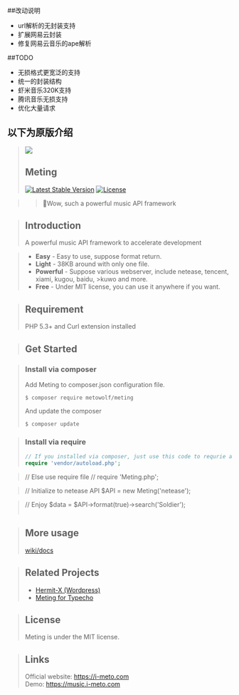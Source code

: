
##改动说明
+ url解析的无封装支持
+ 扩展网易云封装
+ 修复网易云音乐的ape解析

##TODO
+ 无损格式更宽泛的支持
+ 统一的封装结构
+ 虾米音乐320K支持
+ 腾讯音乐无损支持
+ 优化大量请求

## 以下为原版介绍


>![](http://ww2.sinaimg.cn/large/a15b4afegw1fbg1l7wn09j20fw05gq34)
>## Meting
>[![Latest Stable Version](https://poser.pugx.org/metowolf/Meting/v/stable)](https://packagist.org/packages/metowolf/Meting)
>[![License](https://poser.pugx.org/metowolf/Meting/license)](https://packagist.org/packages/metowolf/Meting)

> > :lollipop:Wow, such a powerful music API framework

>## Introduction
>A powerful music API framework to accelerate development

>+ **Easy** - Easy to use, suppose format return.
>+ **Light** - 38KB around with only one file.
>+ **Powerful** - Suppose various webserver, include netease, tencent, xiami, kugou, baidu, >kuwo and more.
>+ **Free** - Under MIT license, you can use it anywhere if you want.

>## Requirement
>PHP 5.3+ and Curl extension installed

>## Get Started

>### Install via composer
>Add Meting to composer.json configuration file.
>```
>$ composer require metowolf/meting
>```
>And update the composer
>```
>$ composer update
>```

>### Install via require
>```php
>// If you installed via composer, just use this code to requrie autoloader on the top of your projects.
>require 'vendor/autoload.php';


>// Else use require file
>// require 'Meting.php';

>// Initialize to netease API
>$API = new Meting('netease');

>// Enjoy
>$data = $API->format(true)->search('Soldier');
>```
>


>## More usage
>[wiki/docs](https://github.com/metowolf/Meting/wiki)

>## Related Projects
>- [Hermit-X (Wordpress)](https://github.com/liwanglin12/Hermit-X)
>- [Meting for Typecho](https://github.com/metowolf/Meting-Typecho-Plugin)

>## License
>Meting is under the MIT license.

>## Links
>Official website: https://i-meto.com  
>Demo: https://music.i-meto.com
